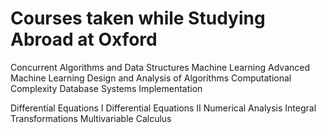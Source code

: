 # Courses taken while Studying Abroad at Oxford

Concurrent Algorithms and Data Structures
Machine Learning
Advanced Machine Learning
Design and Analysis of Algorithms
Computational Complexity
Database Systems Implementation

Differential Equations I
Differential Equations II
Numerical Analysis
Integral Transformations
Multivariable Calculus

